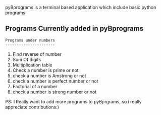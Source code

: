 pyBprograms is a terminal based application which include basic python programs

Programs Currently added in pyBprograms
----------------------------------------
    Programs under numbers
    ----------------------
1. Find reverse of number
2. Sum Of digits
3. Multiplication table
4. Check a number is prime or not
5. check a number is Amstrong or not
6. check a number is perfect number or not
7. Factorial of a number
8. check a number is strong number or not



PS: I Really want to add more programs to pyBprgrams, so i really appreciate contributions:)
